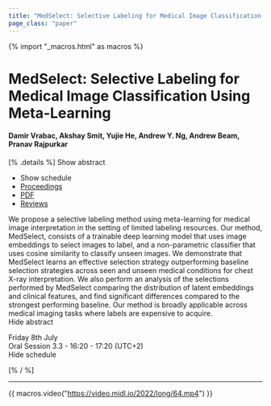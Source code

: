 ```yaml
---
title: "MedSelect: Selective Labeling for Medical Image Classification Using Meta-Learning"
page_class: "paper"
---
```


{% import "_macros.html" as macros %}

# MedSelect: Selective Labeling for Medical Image Classification Using Meta-Learning

#### Damir Vrabac, Akshay Smit, Yujie He, Andrew Y. Ng, Andrew Beam, Pranav Rajpurkar

[% .details %]
<a class="toggle_visibility" data-selector=".abstract" data-level="3">Show abstract</a>
- <a class="toggle_visibility" data-selector=".schedule" data-level="3">Show schedule</a>
- <a href="">Proceedings</a>
- <a href="https://openreview.net/pdf?id=GgLjvwvB8yF">PDF</a>
- <a href="https://openreview.net/forum?id=GgLjvwvB8yF">Reviews</a>

<p>
    <span class="abstract">
        We propose a selective labeling method using meta-learning for medical image interpretation in the setting of limited labeling resources. Our method, MedSelect, consists of a trainable deep learning model that uses image embeddings  to select   images to label, and a non-parametric classifier that uses cosine similarity to classify unseen images. We demonstrate that MedSelect learns an effective selection strategy outperforming baseline selection strategies across seen and unseen medical conditions for chest X-ray interpretation. We also perform an analysis of the selections performed by MedSelect comparing the distribution of latent embeddings and clinical features, and find significant differences compared to the strongest performing baseline. Our method is broadly applicable across medical imaging tasks where labels are expensive to acquire.
        <br>
        <span class="actions"><a class="toggle_visibility" data-level="2">Hide abstract</a></span>
    </span>
</p>

<p>
    <span class="schedule">
        Friday 8th July<br>Oral Session 3.3 - 16:20 - 17:20 (UTC+2)
        <br>
        <span class="actions"><a class="toggle_visibility" data-level="2">Hide schedule</a></span>
    </span>
</p>

[% / %]


---

{{ macros.video("https://video.midl.io/2022/long/64.mp4") }}